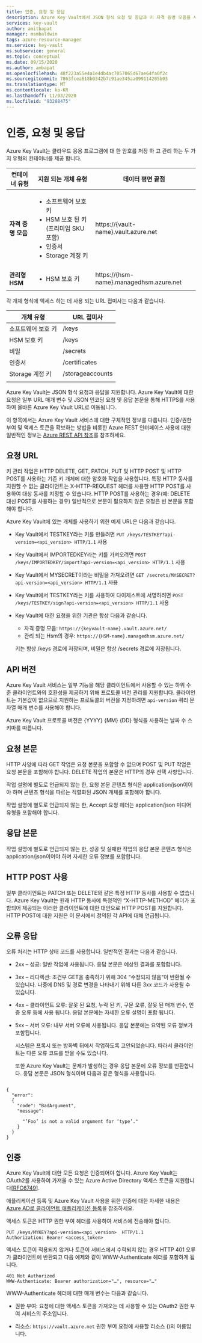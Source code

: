 ```yaml
---
title: 인증, 요청 및 응답
description: Azure Key Vault에서 JSON 형식 요청 및 응답과 키 자격 증명 모음을 사용 하는 데 필요한 인증을 사용 하는 방법에 대해 알아봅니다.
services: key-vault
author: amitbapat
manager: msmbaldwin
tags: azure-resource-manager
ms.service: key-vault
ms.subservice: general
ms.topic: conceptual
ms.date: 09/15/2020
ms.author: ambapat
ms.openlocfilehash: 48f223a55e4a1e4db4ac7057065d67ae64fa0f2c
ms.sourcegitcommit: 7863fcea618b0342b7c91ae345aa099114205b03
ms.translationtype: MT
ms.contentlocale: ko-KR
ms.lasthandoff: 11/03/2020
ms.locfileid: "93288475"
---
```

# <a name="authentication-requests-and-responses"></a>인증, 요청 및 응답

Azure Key Vault는 클라우드 응용 프로그램에 대 한 암호를 저장 하 고 관리 하는 두 가지 유형의 컨테이너를 제공 합니다.

|컨테이너 유형|지원 되는 개체 유형|데이터 평면 끝점|
|--|--|--|
| **자격 증명 모음**|<ul><li>소프트웨어 보호 키</li><li>HSM 보호 된 키 (프리미엄 SKU 포함)</li><li>인증서</li><li>Storage 계정 키</li></ul> | https://{vault-name}.vault.azure.net
|**관리형 HSM** |<ul><li>HSM 보호 키</li></ul> | https://{hsm-name}.managedhsm.azure.net

각 개체 형식에 액세스 하는 데 사용 되는 URL 접미사는 다음과 같습니다.

|개체 유형|URL 접미사|
|--|--|
|소프트웨어 보호 키| /keys |
|HSM 보호 키| /keys |
|비밀|/secrets|
|인증서| /certificates|
|Storage 계정 키|/storageaccounts
||

Azure Key Vault는 JSON 형식 요청과 응답을 지원합니다. Azure Key Vault에 대한 요청은 일부 URL 매개 변수 및 JSON 인코딩 요청 및 응답 본문을 통해 HTTPS를 사용하여 올바른 Azure Key Vault URL로 이동됩니다.

이 항목에서는 Azure Key Vault 서비스에 대한 구체적인 정보를 다룹니다. 인증/권한 부여 및 액세스 토큰을 확보하는 방법을 비롯한 Azure REST 인터페이스 사용에 대한 일반적인 정보는 [Azure REST API 참조](/rest/api/azure)를 참조하세요.

## <a name="request-url"></a>요청 URL  
 키 관리 작업은 HTTP DELETE, GET, PATCH, PUT 및 HTTP POST 및 HTTP POST를 사용하는 기존 키 개체에 대한 암호화 작업을 사용합니다. 특정 HTTP 동사를 지원할 수 없는 클라이언트는 X-HTTP-REQUEST 헤더를 사용한 HTTP POST를 사용하여 대상 동사를 지정할 수 있습니다. HTTP POST를 사용하는 경우(예: DELETE 대신 POST를 사용하는 경우) 일반적으로 본문이 필요하지 않은 요청은 빈 본문을 포함해야 합니다.  

 Azure Key Vault에 있는 개체를 사용하기 위한 예제 URL은 다음과 같습니다.  

- Key Vault에서 TESTKEY라는 키를 만들려면 `PUT /keys/TESTKEY?api-version=<api_version> HTTP/1.1` 사용  

- Key Vault에서 IMPORTEDKEY라는 키를 가져오려면 `POST /keys/IMPORTEDKEY/import?api-version=<api_version> HTTP/1.1` 사용  

- Key Vault에서 MYSECRET이라는 비밀을 가져오려면 `GET /secrets/MYSECRET?api-version=<api_version> HTTP/1.1` 사용  

- Key Vault에서 TESTKEY라는 키를 사용하여 다이제스트에 서명하려면 `POST /keys/TESTKEY/sign?api-version=<api_version> HTTP/1.1` 사용  

- Key Vault에 대한 요청을 위한 기관은 항상 다음과 같습니다. 
  - 자격 증명 모음: `https://{keyvault-name}.vault.azure.net/`
  - 관리 되는 Hsm의 경우: `https://{HSM-name}.managedhsm.azure.net/`

  키는 항상 /keys 경로에 저장되며, 비밀은 항상 /secrets 경로에 저장됩니다.  

## <a name="api-version"></a>API 버전  
 Azure Key Vault 서비스는 일부 기능을 해당 클라이언트에서 사용할 수 있는 하위 수준 클라이언트와의 호환성을 제공하기 위해 프로토콜 버전 관리를 지원합니다. 클라이언트는 기본값이 없으므로 지원하는 프로토콜의 버전을 지정하려면 `api-version` 쿼리 문자열 매개 변수를 사용해야 합니다.  

 Azure Key Vault 프로토콜 버전은 {YYYY} {MM} {DD} 형식을 사용하는 날짜 수 스키마를 따릅니다.  

## <a name="request-body"></a>요청 본문  
 HTTP 사양에 따라 GET 작업은 요청 본문을 포함할 수 없으며 POST 및 PUT 작업은 요청 본문을 포함해야 합니다. DELETE 작업의 본문은 HTTP의 경우 선택 사항입니다.  

 작업 설명에 별도로 언급되지 않는 한, 요청 본문 콘텐츠 형식은 application/json이어야 하며 콘텐츠 형식을 따르는 직렬화된 JSON 개체를 포함해야 합니다.  

 작업 설명에 별도로 언급되지 않는 한, Accept 요청 헤더는 application/json 미디어 유형을 포함해야 합니다.  

## <a name="response-body"></a>응답 본문  
 작업 설명에 별도로 언급되지 않는 한, 성공 및 실패한 작업의 응답 본문 콘텐츠 형식은 application/json이어야 하며 자세한 오류 정보를 포함합니다.  

## <a name="using-http-post"></a>HTTP POST 사용  
 일부 클라이언트는 PATCH 또는 DELETE와 같은 특정 HTTP 동사를 사용할 수 없습니다. Azure Key Vault는 원래 HTTP 동사에 특정적인 “X-HTTP-METHOD” 헤더가 포함되어 제공되는 이러한 클라이언트에 대한 대안으로 HTTP POST를 지원합니다. HTTP POST에 대한 지원은 이 문서에서 정의된 각 API에 대해 언급됩니다.  

## <a name="error-responses"></a>오류 응답  
 오류 처리는 HTTP 상태 코드를 사용합니다. 일반적인 결과는 다음과 같습니다.  

- 2xx – 성공: 일반 작업에 사용됩니다. 응답 본문은 예상된 결과를 포함합니다.  

- 3xx – 리디렉션: 조건부 GET을 충족하기 위해 304 “수정되지 않음”이 반환될 수 있습니다. 나중에 DNS 및 경로 변경을 나타내기 위해 다른 3xx 코드가 사용될 수 있습니다.  

- 4xx – 클라이언트 오류: 잘못 된 요청, 누락 된 키, 구문 오류, 잘못 된 매개 변수, 인증 오류 등에 사용 됩니다. 응답 본문에는 자세한 오류 설명이 포함 됩니다.  

- 5xx – 서버 오류: 내부 서버 오류에 사용됩니다. 응답 본문에는 요약된 오류 정보가 포함됩니다.  

  시스템은 프록시 또는 방화벽 뒤에서 작업하도록 고안되었습니다. 따라서 클라이언트는 다른 오류 코드를 받을 수도 있습니다.  

  또한 Azure Key Vault는 문제가 발생하는 경우 응답 본문에 오류 정보를 반환합니다. 응답 본문은 JSON 형식이며 다음과 같은 형식을 사용합니다.  

```  

{  
  "error":  
  {  
    "code": "BadArgument",  
    "message":  

      "’Foo’ is not a valid argument for ‘type’."  
    }  
  }  
}  

```  

## <a name="authentication"></a>인증  
 Azure Key Vault에 대한 모든 요청은 인증되어야 합니다. Azure Key Vault는 OAuth2를 사용하여 가져올 수 있는 Azure Active Directory 액세스 토큰을 지원합니다[[RFC6749](https://tools.ietf.org/html/rfc6749)]. 
 
 애플리케이션 등록 및 Azure Key Vault 사용을 위한 인증에 대한 자세한 내용은 [Azure AD로 클라이언트 애플리케이션 등록](/rest/api/azure/index#register-your-client-application-with-azure-ad)을 참조하세요.
 
 액세스 토큰은 HTTP 권한 부여 헤더를 사용하여 서비스에 전송해야 합니다.  

```  
PUT /keys/MYKEY?api-version=<api_version>  HTTP/1.1  
Authorization: Bearer <access_token>  

```  

 액세스 토큰이 적용되지 않거나 토큰이 서비스에서 수락되지 않는 경우 HTTP 401 오류가 클라이언트에 반환되고 다음 예제와 같이 WWW-Authenticate 헤더를 포함하게 됩니다.  

```  
401 Not Authorized  
WWW-Authenticate: Bearer authorization="…", resource="…"  

```  

 WWW-Authenticate 헤더에 대한 매개 변수는 다음과 같습니다.  

-   권한 부여: 요청에 대한 액세스 토큰을 가져오는 데 사용할 수 있는 OAuth2 권한 부여 서비스의 주소입니다.  

-   리소스: `https://vault.azure.net` 권한 부여 요청에 사용할 리소스 ()의 이름입니다.